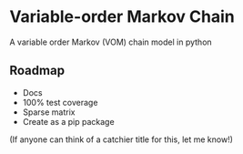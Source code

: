 # Variable-order Markov Chain

A variable order Markov (VOM) chain model in python

## Roadmap

- Docs
- 100% test coverage
- Sparse matrix
- Create as a pip package

(If anyone can think of a catchier title for this, let me know!)
